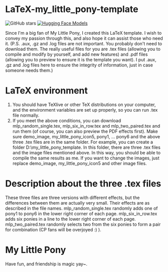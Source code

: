 # LaTeX-my_little_pony-template
![GitHub stars](https://img.shields.io/github/stars/yagamilighttuski/LaTeX-my_little_pony-template.svg?style=social)
[![Hugging Face Models](https://img.shields.io/badge/models-Hugging%20Face-0F4367.svg)](https://huggingface.co/yagamilighttsuki)




Since I'm a big fan of My Little Pony, I created this LaTeX template. I wish to convey my passion through this, and also hope it can assist those who need it.
(P.S. .aux, .gz and .log files are not important. You probably don't need to download them. The really useful files for you are .tex files (allowing you to compile and modify by yourself, and add new features) and .pdf files (allowing you to preview to ensure it is the template you want). I put .aux, .gz and .log files here to ensure the integrity of information, just in case someone needs them.)
# LaTeX environment
1. You should have TeXlive or other TeX distributions on your computer, and the environment variables are set up properly, so you can run .tex file normally.
2. If you meet the above conditions, you can download mlp_random_single.tex, mlp_six_in_row.tex and mlp_two_paired.tex and run them (of course, you can also preview the PDF effects first). Make sure demo_image, my_little_pony_icon5, pony1, ... pony6 and the above three .tex files are in the same folder. For example, you can create a folder D:\my_little_pony_template. In this folder, there are three .tex files and the image files mentioned above. In this way, you should be able to compile the same results as me. If you want to change the images, just replace demo_image, my_little_pony_icon5 and other image files. 
# Description about the three .tex files
These three files are three versions with different effects, but the differences between them are actually very small. Their effects are as described in the file names. mlp_random_single.tex randomly adds one of pony1 to pony6 in the lower right corner of each page. mlp_six_in_row.tex adds six ponies in a line to the lower right corner of each page. mlp_two_paired.tex randomly selects two from the six ponies to form a pair for combination (CP fans will be overjoyed :) ).
# My Little Pony
Have fun, and friendship is magic yay~.
